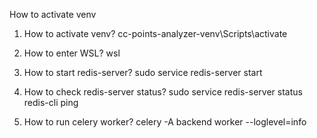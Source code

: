 How to activate venv

1. How to activate venv?
   cc-points-analyzer-venv\Scripts\activate

2. How to enter WSL?
   wsl

3. How to start redis-server?
   sudo service redis-server start

4. How to check redis-server status?
   sudo service redis-server status
   redis-cli ping

5. How to run celery worker?
   celery -A backend worker --loglevel=info
